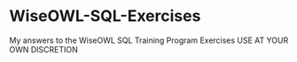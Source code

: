 # WiseOWL-SQL-Exercises
My answers to the WiseOWL SQL Training Program Exercises
USE AT YOUR OWN DISCRETION
